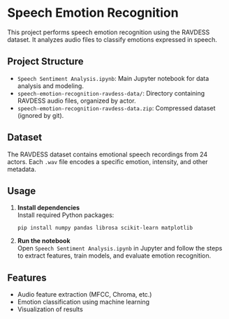 # Speech Emotion Recognition

This project performs speech emotion recognition using the RAVDESS dataset. It analyzes audio files to classify emotions expressed in speech.

## Project Structure

- `Speech Sentiment Analysis.ipynb`: Main Jupyter notebook for data analysis and modeling.
- `speech-emotion-recognition-ravdess-data/`: Directory containing RAVDESS audio files, organized by actor.
- `speech-emotion-recognition-ravdess-data.zip`: Compressed dataset (ignored by git).

## Dataset

The RAVDESS dataset contains emotional speech recordings from 24 actors. Each `.wav` file encodes a specific emotion, intensity, and other metadata.

## Usage

1. **Install dependencies**  
   Install required Python packages:
   ```
   pip install numpy pandas librosa scikit-learn matplotlib
   ```

2. **Run the notebook**  
   Open `Speech Sentiment Analysis.ipynb` in Jupyter and follow the steps to extract features, train models, and evaluate emotion recognition.

## Features

- Audio feature extraction (MFCC, Chroma, etc.)
- Emotion classification using machine learning
- Visualization of results

